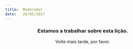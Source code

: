 ```yaml
---
title:  Moderador
date:   26/05/2017
---
```


### <center>Estamos a trabalhar sobre esta lição.</center>
<center>Volte mais tarde, por favor.</center>